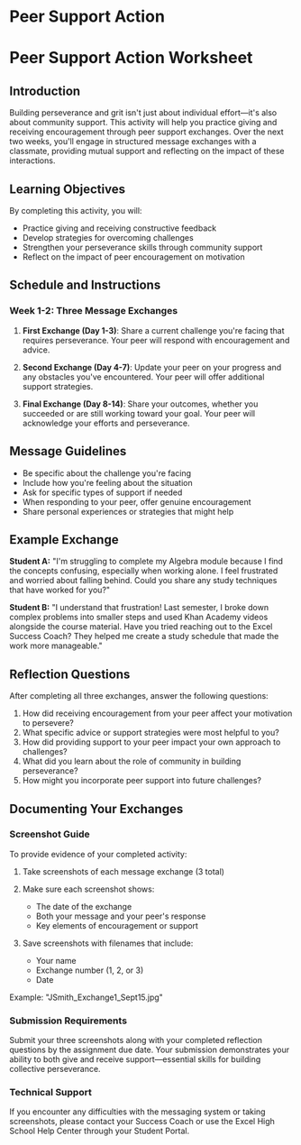

# Peer Support Action

# Peer Support Action Worksheet

## Introduction
Building perseverance and grit isn't just about individual effort—it's also about community support. This activity will help you practice giving and receiving encouragement through peer support exchanges. Over the next two weeks, you'll engage in structured message exchanges with a classmate, providing mutual support and reflecting on the impact of these interactions.

## Learning Objectives
By completing this activity, you will:
* Practice giving and receiving constructive feedback
* Develop strategies for overcoming challenges
* Strengthen your perseverance skills through community support
* Reflect on the impact of peer encouragement on motivation

## Schedule and Instructions

### Week 1-2: Three Message Exchanges
1. **First Exchange (Day 1-3)**: Share a current challenge you're facing that requires perseverance. Your peer will respond with encouragement and advice.

2. **Second Exchange (Day 4-7)**: Update your peer on your progress and any obstacles you've encountered. Your peer will offer additional support strategies.

3. **Final Exchange (Day 8-14)**: Share your outcomes, whether you succeeded or are still working toward your goal. Your peer will acknowledge your efforts and perseverance.

## Message Guidelines
* Be specific about the challenge you're facing
* Include how you're feeling about the situation
* Ask for specific types of support if needed
* When responding to your peer, offer genuine encouragement
* Share personal experiences or strategies that might help

## Example Exchange
**Student A:** "I'm struggling to complete my Algebra module because I find the concepts confusing, especially when working alone. I feel frustrated and worried about falling behind. Could you share any study techniques that have worked for you?"

**Student B:** "I understand that frustration! Last semester, I broke down complex problems into smaller steps and used Khan Academy videos alongside the course material. Have you tried reaching out to the Excel Success Coach? They helped me create a study schedule that made the work more manageable."

## Reflection Questions
After completing all three exchanges, answer the following questions:

1. How did receiving encouragement from your peer affect your motivation to persevere?
2. What specific advice or support strategies were most helpful to you?
3. How did providing support to your peer impact your own approach to challenges?
4. What did you learn about the role of community in building perseverance?
5. How might you incorporate peer support into future challenges?

## Documenting Your Exchanges

### Screenshot Guide
To provide evidence of your completed activity:

1. Take screenshots of each message exchange (3 total)
2. Make sure each screenshot shows:
   * The date of the exchange
   * Both your message and your peer's response
   * Key elements of encouragement or support
   
3. Save screenshots with filenames that include:
   * Your name
   * Exchange number (1, 2, or 3)
   * Date
   
Example: "JSmith_Exchange1_Sept15.jpg"

### Submission Requirements
Submit your three screenshots along with your completed reflection questions by the assignment due date. Your submission demonstrates your ability to both give and receive support—essential skills for building collective perseverance.

### Technical Support
If you encounter any difficulties with the messaging system or taking screenshots, please contact your Success Coach or use the Excel High School Help Center through your Student Portal.
